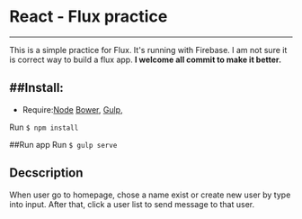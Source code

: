 # React - Flux practice
---

This is a simple practice for Flux. It's running with Firebase. I am not sure it is correct way to build a flux app.
**I welcome all commit to make it better.**

##Install:
---
- Require:[Node](https://nodejs.org/download/) [Bower](http://bower.io/), [Gulp](http://gulpjs.com/),


Run  `$ npm install`

##Run app
Run `$ gulp serve`

## Decscription
When user go to homepage, chose a name exist or create new user by type into input. After that, click a user list to send message to that user.
